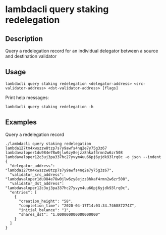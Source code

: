 # lambdacli query staking redelegation

## Description

Query a redelegation record  for an individual delegator between a source and destination validator

## Usage

```
lambdacli query staking redelegation <delegator-address> <src-validator-address> <dst-validator-address> [flags]
```

Print help messages:
```
lambdacli query staking redelegation -h
```

## Examples

Query a redelegation record
```
./lambdacli query staking redelegation lambda127tm4xwszzw8tzp7s7y9awfs4nq2e7y75g3z67 lambdavaloper1du984e78w0jlw6zy8ejzz8hkaf4rmn2w6zr508 lambdavaloper12c3uj3pa337hc27yvym4uu66pj6yjdk93lrq0c -o json --indent
{
  "delegator_address": "lambda127tm4xwszzw8tzp7s7y9awfs4nq2e7y75g3z67",
  "validator_src_address": "lambdavaloper1du984e78w0jlw6zy8ejzz8hkaf4rmn2w6zr508",
  "validator_dst_address": "lambdavaloper12c3uj3pa337hc27yvym4uu66pj6yjdk93lrq0c",
  "entries": [
    {
      "creation_height": "58",
      "completion_time": "2020-04-17T14:03:34.746887274Z",
      "initial_balance": "1",
      "shares_dst": "1.000000000000000000"
    }
  ]
}
```


